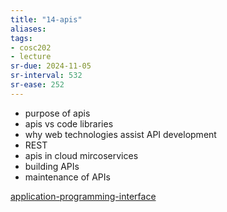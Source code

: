 ```yaml
---
title: "14-apis"
aliases: 
tags: 
- cosc202
- lecture
sr-due: 2024-11-05
sr-interval: 532
sr-ease: 252
---
```


- purpose of apis
- apis vs code libraries
- why web technologies assist API development
- REST
- apis in cloud mircoservices
- building APIs
- maintenance of APIs

[application-programming-interface](notes/application-programming-interface.md)